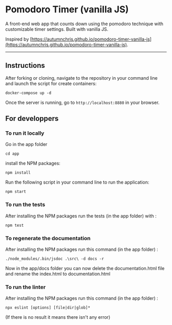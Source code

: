 # Pomodoro Timer (vanilla JS)

A front-end web app that counts down using the pomodoro technique with customizable timer settings. Built with vanilla JS.

Inspired by [https://autumnchris.github.io/pomodoro-timer-vanilla-js](https://autumnchris.github.io/pomodoro-timer-vanilla-js).

---

## Instructions

After forking or cloning, navigate to the repository in your command line and launch the script for create containers:
```
docker-compose up -d
```

Once the server is running, go to `http://localhost:8880` in your browser.

## For developpers

### To run it locally

Go in the app folder

```
cd app
```

install the NPM packages:

```
npm install
```

Run the following script in your command line to run the application:

```
npm start
```

### To run the tests

After installing the NPM packages run the tests (in the app folder) with :

```
npm test
```

### To regenerate the documentation 

After installing the NPM packages run this command (in the app folder) :


```
./node_modules/.bin/jsdoc .\src\ -d docs -r 
```

Now in the app/docs folder you can now delete the documentation.html file and rename the index.html to documentation.html

### To run the linter

After installing the NPM packages run this command (in the app folder) :

```
npx eslint [options] [file|dir|glob]*
```
(If there is no result it means there isn't any error)